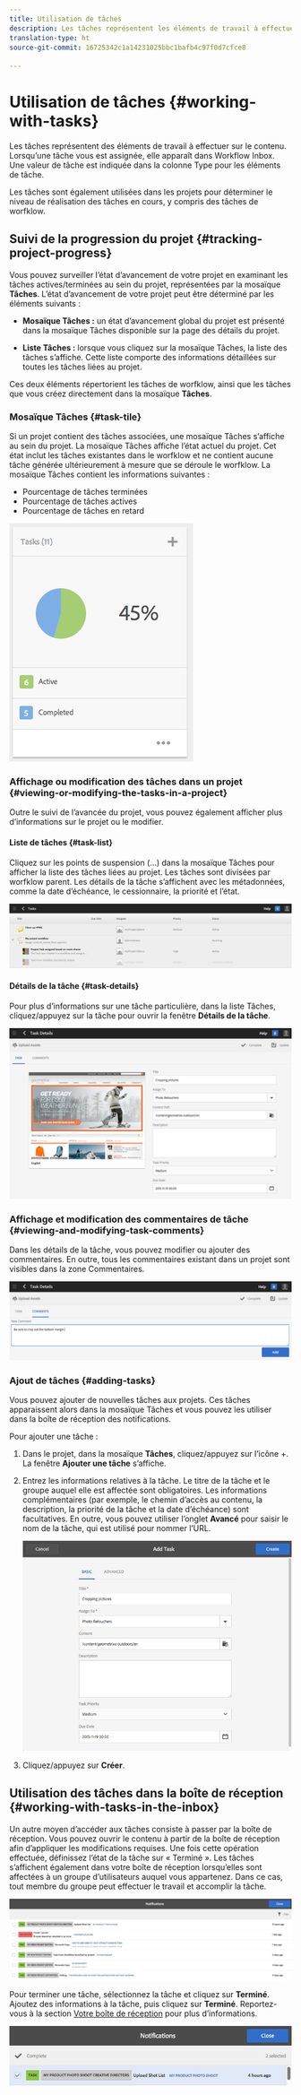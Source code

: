 ```yaml
---
title: Utilisation de tâches
description: Les tâches représentent les éléments de travail à effectuer sur le contenu. Elles sont utilisées dans les projets pour déterminer le niveau de réalisation des tâches en cours
translation-type: ht
source-git-commit: 16725342c1a14231025bbc1bafb4c97f0d7cfce8

---
```



# Utilisation de tâches {#working-with-tasks}

Les tâches représentent des éléments de travail à effectuer sur le contenu. Lorsqu’une tâche vous est assignée, elle apparaît dans Workflow Inbox. Une valeur de tâche est indiquée dans la colonne Type pour les éléments de tâche.

Les tâches sont également utilisées dans les projets pour déterminer le niveau de réalisation des tâches en cours, y compris des tâches de worfklow.

## Suivi de la progression du projet   {#tracking-project-progress}

Vous pouvez surveiller l’état d’avancement de votre projet en examinant les tâches actives/terminées au sein du projet, représentées par la mosaïque **Tâches**. L’état d’avancement de votre projet peut être déterminé par les éléments suivants :

* **Mosaïque Tâches :** un état d’avancement global du projet est présenté dans la mosaïque Tâches disponible sur la page des détails du projet.

* **Liste Tâches :** lorsque vous cliquez sur la mosaïque Tâches, la liste des tâches s’affiche. Cette liste comporte des informations détaillées sur toutes les tâches liées au projet.

Ces deux éléments répertorient les tâches de worfklow, ainsi que les tâches que vous créez directement dans la mosaïque **Tâches**.

### Mosaïque Tâches   {#task-tile}

Si un projet contient des tâches associées, une mosaïque Tâches s’affiche au sein du projet. La mosaïque Tâches affiche l’état actuel du projet. Cet état inclut les tâches existantes dans le worfklow et ne contient aucune tâche générée ultérieurement à mesure que se déroule le worfklow. La mosaïque Tâches contient les informations suivantes :

* Pourcentage de tâches terminées
* Pourcentage de tâches actives
* Pourcentage de tâches en retard

![Mosaïque Tâches](/help/sites-cloud/authoring/assets/projects-tasks.png)

### Affichage ou modification des tâches dans un projet {#viewing-or-modifying-the-tasks-in-a-project}

Outre le suivi de l’avancée du projet, vous pouvez également afficher plus d’informations sur le projet ou le modifier.

#### Liste de tâches   {#task-list}

Cliquez sur les points de suspension (...) dans la mosaïque Tâches pour afficher la liste des tâches liées au projet. Les tâches sont divisées par worfklow parent. Les détails de la tâche s’affichent avec les métadonnées, comme la date d’échéance, le cessionnaire, la priorité et l’état.

![Liste de tâches](/help/sites-cloud/authoring/assets/projects-task-list.png)

#### Détails de la tâche {#task-details}

Pour plus d’informations sur une tâche particulière, dans la liste Tâches, cliquez/appuyez sur la tâche pour ouvrir la fenêtre **Détails de la tâche**.

![Détails de la tâche](/help/sites-cloud/authoring/assets/projects-task-details.png)

### Affichage et modification des commentaires de tâche {#viewing-and-modifying-task-comments}

Dans les détails de la tâche, vous pouvez modifier ou ajouter des commentaires. En outre, tous les commentaires existant dans un projet sont visibles dans la zone Commentaires.

![Commentaires sur les tâches](/help/sites-cloud/authoring/assets/projects-tasks-comments.png)

### Ajout de tâches {#adding-tasks}

Vous pouvez ajouter de nouvelles tâches aux projets. Ces tâches apparaissent alors dans la mosaïque Tâches et vous pouvez les utiliser dans la boîte de réception des notifications.

Pour ajouter une tâche :

1. Dans le projet, dans la mosaïque **Tâches**, cliquez/appuyez sur l’icône +. La fenêtre **Ajouter une tâche** s’affiche.
1. Entrez les informations relatives à la tâche. Le titre de la tâche et le groupe auquel elle est affectée sont obligatoires. Les informations complémentaires (par exemple, le chemin d’accès au contenu, la description, la priorité de la tâche et la date d’échéance) sont facultatives. En outre, vous pouvez utiliser l’onglet **Avancé** pour saisir le nom de la tâche, qui est utilisé pour nommer l’URL.

   ![Ajouter une tâche](/help/sites-cloud/authoring/assets/projects-add-task.png)

1. Cliquez/appuyez sur **Créer**.

## Utilisation des tâches dans la boîte de réception   {#working-with-tasks-in-the-inbox}

Un autre moyen d’accéder aux tâches consiste à passer par la boîte de réception. Vous pouvez ouvrir le contenu à partir de la boîte de réception afin d’appliquer les modifications requises. Une fois cette opération effectuée, définissez l’état de la tâche sur « Terminé ». Les tâches s’affichent également dans votre boîte de réception lorsqu’elles sont affectées à un groupe d’utilisateurs auquel vous appartenez. Dans ce cas, tout membre du groupe peut effectuer le travail et accomplir la tâche.

![Tâches dans la boîte de réception](/help/sites-cloud/authoring/assets/projects-task-inbox.png)

Pour terminer une tâche, sélectionnez la tâche et cliquez sur **Terminé**. Ajoutez des informations à la tâche, puis cliquez sur **Terminé**. Reportez-vous à la section [Votre boîte de réception](/help/sites-cloud/authoring/getting-started/inbox.md) pour plus d’informations.

![Notifications de tâche](/help/sites-cloud/authoring/assets/projects-task-notifications.png)
